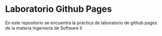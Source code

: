 # Laboratorio Github Pages
En este repositorio se encuentra la práctica de laboratorio de github pages de la materia Ingeniería de Software II
